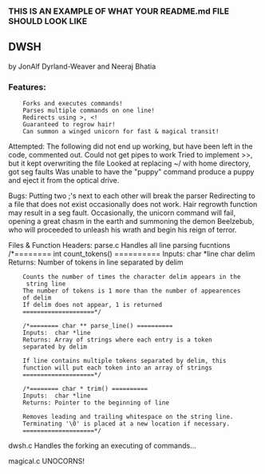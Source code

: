 ### THIS IS AN EXAMPLE OF WHAT YOUR README.md FILE SHOULD LOOK LIKE

## DWSH
by JonAlf Dyrland-Weaver and Neeraj Bhatia

### Features:
        Forks and executes commands!
        Parses multiple commands on one line!
        Redirects using >, <!
        Guaranteed to regrow hair!
        Can summon a winged unicorn for fast & magical transit!

Attempted:
        The following did not end up working, but have been left in the code, commented out.
        Could not get pipes to work
        Tried to implement >>, but it kept overwriting the file
        Looked at replacing ~/ with home directory, got seg faults
        Was unable to have the "puppy" command produce a puppy and eject it from the optical drive.

Bugs:
        Putting two ;'s next to each other will break the parser
        Redirecting to a file that does not exist occasionally does not work.
        Hair regrowth function may result in a seg fault.
        Occasionally, the unicorn command will fail, opening a great chasm in the earth and summoning the demon Beelzebub, who will proceeded to unleash his wrath and begin his reign of terror.
        
Files & Function Headers:
parse.c
        Handles all line parsing fucntions
        /*======== int count_tokens() ==========
        Inputs:  char *line
                  char delim 
        Returns: Number of tokens in line separated by delim

        Counts the number of times the character delim appears in the
         string line
        The number of tokens is 1 more than the number of appearences 
        of delim
        If delim does not appear, 1 is returned
        ====================*/

        /*======== char ** parse_line() ==========
        Inputs:  char *line 
        Returns: Array of strings where each entry is a token 
        separated by delim

        If line contains multiple tokens separated by delim, this 
        function will put each token into an array of strings
        ====================*/

        /*======== char * trim() ==========
        Inputs:  char *line 
        Returns: Pointer to the beginning of line

        Removes leading and trailing whitespace on the string line.
        Terminating '\0' is placed at a new location if necessary.
        ====================*/

dwsh.c
        Handles the forking an executing of commands...

magical.c
        UNOCORNS! 
